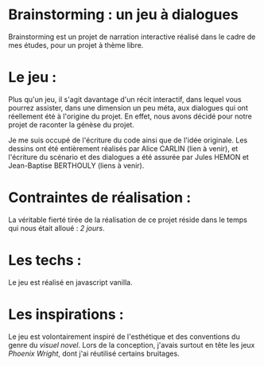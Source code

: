 # Brainstorming : un jeu à dialogues
Brainstorming est un projet de narration interactive réalisé dans le cadre de mes études, pour un projet à thème libre.

# Le jeu :
Plus qu'un jeu, il s'agit davantage d'un récit interactif, dans lequel vous pourrez assister, dans une dimension un peu méta, aux dialogues qui ont réellement été à l'origine du projet. En effet, nous avons décidé pour notre projet de raconter la génèse du projet.

Je me suis occupé de l'écriture du code ainsi que de l'idée originale. Les dessins ont été entièrement réalisés par Alice CARLIN (lien à venir), et l'écriture du scénario et des dialogues a été assurée par Jules HEMON et Jean-Baptise BERTHOULY (liens à venir).

# Contraintes de réalisation :
La véritable fierté tirée de la réalisation de ce projet réside dans le temps qui nous était alloué : *2 jours*.

# Les techs :
Le jeu est réalisé en javascript vanilla.

# Les inspirations :
Le jeu est volontairement inspiré de l'esthétique et des conventions du genre du *visuel novel*. Lors de la conception, j'avais surtout en tête les jeux *Phoenix Wright*, dont j'ai réutilisé certains bruitages.